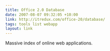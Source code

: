 ```yaml
---
title: Office 2.0 Database
date: 2007-08-07 09:32:05 +10:00
link: http://itredux.com/office-20/database/
tags: tools list webapp
layout: link
---
```

Massive index of online web applications.
